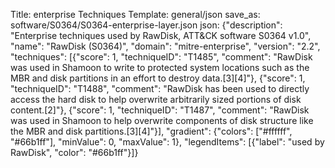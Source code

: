 Title: enterprise Techniques
Template: general/json
save_as: software/S0364/S0364-enterprise-layer.json
json: {"description": "Enterprise techniques used by RawDisk, ATT&CK software S0364 v1.0", "name": "RawDisk (S0364)", "domain": "mitre-enterprise", "version": "2.2", "techniques": [{"score": 1, "techniqueID": "T1485", "comment": "RawDisk was used in Shamoon to write to protected system locations such as the MBR and disk partitions in an effort to destroy data.[3][4]"}, {"score": 1, "techniqueID": "T1488", "comment": "RawDisk has been used to directly access the hard disk to help overwrite arbitrarily sized portions of disk content.[2]"}, {"score": 1, "techniqueID": "T1487", "comment": "RawDisk was used in Shamoon to help overwrite components of disk structure like the MBR and disk partitions.[3][4]"}], "gradient": {"colors": ["#ffffff", "#66b1ff"], "minValue": 0, "maxValue": 1}, "legendItems": [{"label": "used by RawDisk", "color": "#66b1ff"}]}